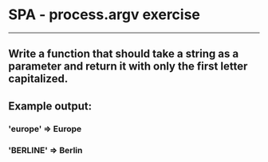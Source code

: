 # SPA - process.argv exercise

---

## Write a function that should take a string as a parameter and return it with only the first letter capitalized.

## Example output:

### 'europe' => Europe

### 'BERLINE' => Berlin

